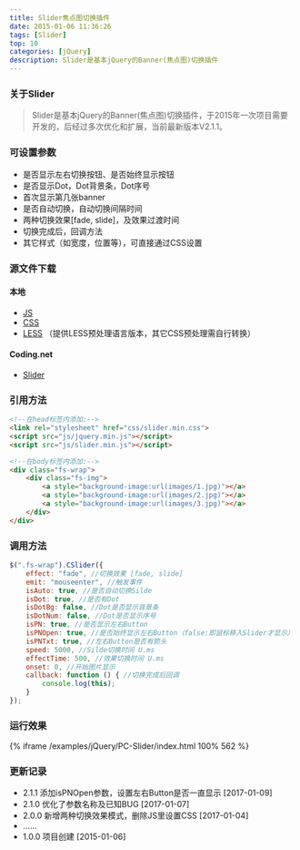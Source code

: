 ```yaml
---
title: Slider焦点图切换插件
date: 2015-01-06 11:36:26
tags: [Slider]
top: 10
categories: [jQuery]
description: Slider是基本jQuery的Banner(焦点图)切换插件
---
```


### 关于Slider
> Slider是基本jQuery的Banner(焦点图)切换插件，于2015年一次项目需要开发的，后经过多次优化和扩展，当前最新版本V2.1.1。

<!-- more -->


### 可设置参数
- 是否显示左右切换按钮、是否始终显示按钮
- 是否显示Dot，Dot背景条，Dot序号
- 首次显示第几张banner
- 是否自动切换，自动切换间隔时间
- 两种切换效果[fade, slide]，及效果过渡时间
- 切换完成后，回调方法
- 其它样式（如宽度，位置等），可直接通过CSS设置


### 源文件下载
#### 本地
- [JS](/examples/jQuery/PC-Slider/js/slider.js)
- [CSS](/examples/jQuery/PC-Slider/css/slider.css)
- [LESS](/examples/jQuery/PC-Slider/css/slider.less) （提供LESS预处理语言版本，其它CSS预处理需自行转换）

#### Coding.net
- [Slider](https://coding.net/u/cymmint/p/cmin-Slider)


### 引用方法
``` html
<!--在head标签内添加:-->
<link rel="stylesheet" href="css/slider.min.css">
<script src="js/jquery.min.js"></script>
<script src="js/slider.min.js"></script>

<!--在body标签内添加:-->
<div class="fs-wrap">
    <div class="fs-img">
        <a style="background-image:url(images/1.jpg)"></a>
        <a style="background-image:url(images/2.jpg)"></a>
        <a style="background-image:url(images/3.jpg)"></a>
    </div>
</div>
```


### 调用方法
``` js
$(".fs-wrap").CSlider({
    effect: "fade", //切换效果 [fade, slide]
    emit: "mouseenter", //触发事件
    isAuto: true, //是否自动切换Silde
    isDot: true, //是否有Dot
    isDotBg: false, //Dot是否显示背景条
    isDotNum: false, //Dot是否显示序号
    isPN: true, //是否显示左右Button
    isPNOpen: true, //是否始终显示左右Button（false:即鼠标移入Slider才显示）
    isPNTxt: true, //左右Button是否有箭头
    speed: 5000, //Silde切换时间 U.ms
    effectTime: 500, //效果切换时间 U.ms
    onset: 0, //开始图片显示
    callback: function () { //切换完成后回调
        console.log(this);
    }
});
```


### 运行效果
{% iframe /examples/jQuery/PC-Slider/index.html 100% 562 %}


### 更新记录
- 2.1.1 添加isPNOpen参数，设置左右Button是否一直显示 [2017-01-09]
- 2.1.0 优化了参数名称及已知BUG [2017-01-07]
- 2.0.0 新增两种切换效果模式，删除JS里设置CSS [2017-01-04]
- ……
- 1.0.0 项目创建 [2015-01-06]

